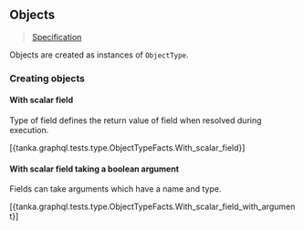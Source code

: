 ## Objects

> [Specification](https://facebook.github.io/graphql/June2018/#sec-Objects)

Objects are created as instances of `ObjectType`. 

### Creating objects

#### With scalar field

Type of field defines the return value of field when resolved during execution.

[{tanka.graphql.tests.type.ObjectTypeFacts.With_scalar_field}]

#### With scalar field taking a boolean argument

Fields can take arguments which have a name and type.

[{tanka.graphql.tests.type.ObjectTypeFacts.With_scalar_field_with_argument}]


